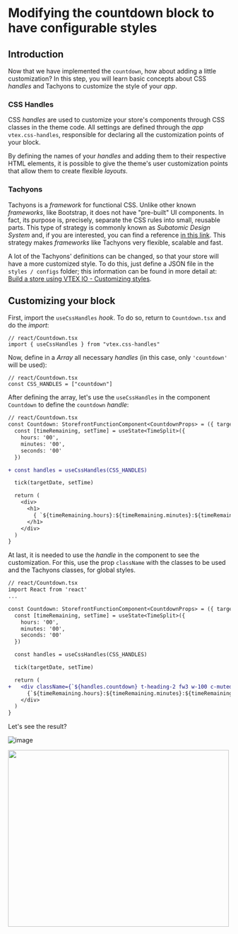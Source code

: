 # Modifying the countdown block to have configurable styles

## Introduction

Now that we have implemented the `countdown`, how about adding a little customization? In this step, you will learn basic concepts about CSS _handles_ and Tachyons to customize the style of your _app_.

### CSS Handles

CSS _handles_ are used to customize your store's components through CSS classes in the theme code. All settings are defined through the _app_ `vtex.css-handles`, responsible for declaring all the customization points of your block.

By defining the names of your _handles_ and adding them to their respective HTML elements, it is possible to give the theme's user customization points that allow them to create flexible _layouts_.

### Tachyons

Tachyons is a _framework_ for functional CSS. Unlike other known _frameworks_, like Bootstrap, it does not have "pre-built" UI components. In fact, its purpose is, precisely, separate the CSS rules into small, reusable parts. This type of strategy is commonly known as _Subatomic Design System_ and, if you are interested, you can find a reference [in this link](https://daneden.me/2018/01/05/subatomic-design-systems/). This strategy makes _frameworks_ like Tachyons very flexible, scalable and fast.

A lot of the Tachyons' definitions can be changed, so that your store will have a more customized style. To do this, just define a JSON file in the `styles / configs` folder; this information can be found in more detail at: [Build a store using VTEX IO - Customizing styles](https://help.vtex.com/tracks/build-a-store-using-vtex-io--5qJr8BIQXAKec9CpBWrTNv/6L2qQHU5kwbmTSiYl4MCuD).

## Customizing your block

First, import the `useCssHandles` _hook_. To do so, return to `Countdown.tsx` and do the _import_:

```tsx
// react/Countdown.tsx
import { useCssHandles } from "vtex.css-handles"
```

Now, define in a _Array_ all necessary _handles_ (in this case, only `'countdown'` will be used):

```tsx
// react/Countdown.tsx
const CSS_HANDLES = ["countdown"]
```

After defining the array, let's use the `useCssHandles` in the component `Countdown` to define the `countdown` _handle_:

```diff
// react/Countdown.tsx
const Countdown: StorefrontFunctionComponent<CountdownProps> = ({ targetDate = DEFAULT_TARGET_DATE }) => {
  const [timeRemaining, setTime] = useState<TimeSplit>({
    hours: '00',
    minutes: '00',
    seconds: '00'
  })

+ const handles = useCssHandles(CSS_HANDLES)

  tick(targetDate, setTime)

  return (
    <div>
      <h1>
        { `${timeRemaining.hours}:${timeRemaining.minutes}:${timeRemaining.seconds}` }
      </h1>
    </div>
  )
}
```

At last, it is needed to use the _handle_ in the component to see the customization. For this, use the prop `className` with the classes to be used and the Tachyons classes, for global styles.

```diff
// react/Countdown.tsx
import React from 'react'
...

const Countdown: StorefrontFunctionComponent<CountdownProps> = ({ targetDate = DEFAULT_TARGET_DATE }) => {
  const [timeRemaining, setTime] = useState<TimeSplit>({
    hours: '00',
    minutes: '00',
    seconds: '00'
  })

  const handles = useCssHandles(CSS_HANDLES)

  tick(targetDate, setTime)

  return (
+   <div className={`${handles.countdown} t-heading-2 fw3 w-100 c-muted-1 db tc`}>
      {`${timeRemaining.hours}:${timeRemaining.minutes}:${timeRemaining.seconds}`}
    </div>
  )
}
```

Let's see the result?

![image](https://user-images.githubusercontent.com/19495917/75475280-457cab80-5977-11ea-938e-d3c2b532e891.png)

<img src="https://user-images.githubusercontent.com/19495917/75475388-7a88fe00-5977-11ea-9d35-c13482f1e61c.gif" width="500" height="400"/>
